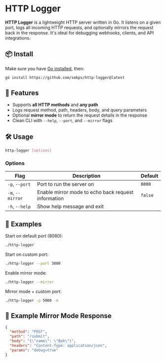 # HTTP Logger

**HTTP Logger** is a lightweight HTTP server written in Go. It listens on a given port, logs all incoming HTTP requests, and optionally mirrors the request back in the response. It's ideal for debugging webhooks, clients, and API integrations.

## 📦 Install

Make sure you have [Go installed](https://golang.org/dl/), then:

```bash
go install https://github.com/sebps/http-logger@latest
```

## 🚀 Features

- Supports **all HTTP methods** and **any path**
- Logs request method, path, headers, body, and query parameters
- Optional **mirror mode** to return the request details in the response
- Clean CLI with `--help`, `--port`, and `--mirror` flags

## 🛠️ Usage

```bash
http-logger [options]
```

### Options

| Flag            | Description                                          | Default |
|-----------------|------------------------------------------------------|---------|
| `-p`, `--port`  | Port to run the server on                            | `8080`  |
| `-m`, `--mirror`| Enable mirror mode to echo back request information  | `false` |
| `-h`, `--help`  | Show help message and exit                           |         |

## 🧪 Examples

Start on default port (8080):

```bash
./http-logger
```

Start on custom port:

```bash
./http-logger --port 3000
```

Enable mirror mode:

```bash
./http-logger --mirror
```

Mirror mode + custom port:

```bash
./http-logger -p 5000 -m
```

## 🔁 Example Mirror Mode Response

```json
{
  "method": "POST",
  "path": "/submit",
  "body": "{\"name\": \"Bob\"}",
  "headers": "Content-Type: application/json",
  "params": "debug=true"
}
```